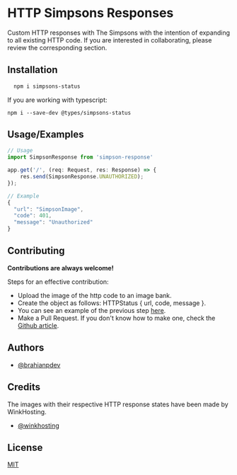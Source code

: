 
# HTTP Simpsons Responses

Custom HTTP responses with The Simpsons with the intention of expanding to all existing HTTP code. If you are interested in collaborating, please review the corresponding section.


## Installation

```bash
  npm i simpsons-status
```

If you are working with typescript:
```
npm i --save-dev @types/simpsons-status
```

## Usage/Examples

```typescript
// Usage
import SimpsonResponse from 'simpson-response'

app.get('/', (req: Request, res: Response) => {
	res.send(SimpsonResponse.UNAUTHORIZED);
});

// Example
{
  "url": "SimpsonImage",
  "code": 401,
  "message": "Unauthorized"
}
```
## Contributing

**Contributions are always welcome!**

Steps for an effective contribution:
- Upload the image of the http code to an image bank.
- Create the object as follows: HTTPStatus { url, code, message }. 
- You can see an example of the previous step [here]().
- Make a Pull Request. If you don't know how to make one, check the [Github article](https://docs.github.com/en/pull-requests/collaborating-with-pull-requests/proposing-changes-to-your-work-with-pull-requests/creating-a-pull-request).


## Authors

- [@brahianpdev](https://www.github.com/brahianpdev)

## Credits

The images with their respective HTTP response states have been made by WinkHosting.

- [@winkhosting](https://www.instagram.com/p/Cc78qwquYXG/)

## License

[MIT](https://choosealicense.com/licenses/mit/)

